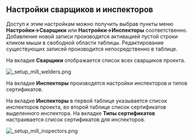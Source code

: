 ﻿
## Настройки сварщиков и инспекторов 

Доступ к этим настройкам можно получить выбрав пункты меню **Настройки->Сварщики** или **Настройки->Инспекторы** соответственно.
Добавление новой записи производится активацией пустой строки кликом мыши в свободной области таблицы. Редактирование существующих записей производится непосредственно в таблице.

На вкладке **Сварщики** отображается список всех сварщиков проекта. 

![_setup_mill_welders.png](./images/_setup_mill_welders.png "")

На вкладке **Инспекторы** производятся настройки инспекторов и типов сертификатов.

На вкладке **Инспекторы** в первой таблице указывается список инспекторов проекта, во второй таблице список сертификатов выделенного инспектора. На вкладке **Типы сертификатов** настраивается список сертификатов для инспекторов. 

![_setup_mill_inspectors.png](./images/_setup_mill_inspectors.png "")
